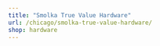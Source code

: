 ```yaml
---
title: "Smolka True Value Hardware"
url: /chicago/smolka-true-value-hardware/
shop: hardware
---
```

